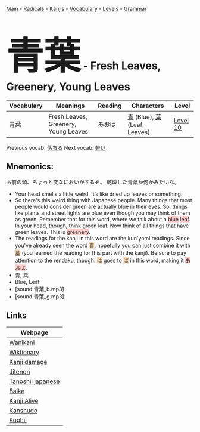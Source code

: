 <style> bigfont {font-size: 100px}</style>
[Main](../README.md) -
[Radicals](../radicals.md) -
[Kanjis](../kanjis.md) -
[Vocabulary](../vocabulary.md) -
[Levels](../levels.md) -
[Grammar](../grammar.md)
# <bigfont> 青葉</bigfont> - Fresh Leaves, Greenery, Young Leaves 

| Vocabulary | Meanings | Reading | Characters | Level |
| --- | --- | --- | --- | --- |
| 青葉 | Fresh Leaves, Greenery, Young Leaves | あおば |  [青](../kanjis/青.md) (Blue), [葉](../kanjis/葉.md) (Leaf, Leaves) | [Level 10](../levels/wk_level10.md) |

Previous vocab: [落ちる](落ちる.md) Next vocab: [軽い](軽い.md) 

## Mnemonics:
お前の頭、ちょっと変なにおいがするぞ。 乾燥した青葉か何かみたいな。
* Your head smells a little weird. It’s like dried up leaves or something.
* So there's this weird thing with Japanese people. Many things that most people would consider green are actually blue in their eyes. So, things like plants and street lights are blue even though you may think of them as green. Remember that for this word, where we talk about a <span style="background-color:#ffcccb"> blue</span> <span style="background-color:#ffcccb"> leaf</span>. In your head, though, think green leaf. Now think of all things that have green leaves. This is <span style="background-color:#ffcccb"> greenery</span>.
* The readings for the kanji in this word are the kun'yomi readings. Since you've already seen the word <span style="background-color:#fed8b1"> [青](https://jisho.org/search/青)</span>, hopefully you can just combine it with <span style="background-color:#fed8b1"> [葉](https://jisho.org/search/葉)</span> (you learned the reading for this part with the kanji). Be sure to pay attention to the rendaku, though. <span style="background-color:#fed8b1"> [は](https://jisho.org/search/は)</span> goes to <span style="background-color:#fed8b1"> [ば](https://jisho.org/search/ば)</span> in this word, making it <span style="background-color:#ffcccb"> あおば</span>.
* 青, 葉
* Blue, Leaf
* [sound:青葉_b.mp3]
* [sound:青葉_g.mp3]


## Links 

| Webpage |
| --- |
| [Wanikani          ](https://www.wanikani.com/kanji/青葉) |
| [Wiktionary        ](https://en.wiktionary.org/wiki/青葉) |
| [Kanji damage      ](http://www.kanjidamage.com/kanji/search?utf8=✓&q=青葉) |
| [Jitenon           ](https://jitenon.com/kanji/青葉) |
| [Tanoshii japanese ](https://www.tanoshiijapanese.com/dictionary/kanji.cfm?k=青葉) |
| [Baike             ](https://baike.baidu.com/item/青葉) |
| [Kanji Alive       ](https://app.kanjialive.com/青葉) |
| [Kanshudo          ](https://www.kanshudo.com/searchmn?q=青葉) |
| [Koohii            ](https://kanji.koohii.com/study/kanji/青葉) |
